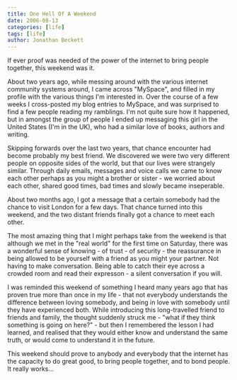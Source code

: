 ```yaml
---
title: One Hell Of A Weekend
date: 2006-08-13
categories: [life]
tags: [life]
author: Jonathan Beckett
---
```


If ever proof was needed of the power of the internet to bring people together, this weekend was it.

About two years ago, while messing around with the various internet community systems around, I came across "MySpace", and filled in my profile with the various things I'm interested in. Over the course of a few weeks I cross-posted my blog entries to MySpace, and was surprised to find a few people reading my ramblings. I'm not quite sure how it happened, but in amongst the group of people I ended up messaging this girl in the United States (I'm in the UK), who had a similar love of books, authors and writing.

Skipping forwards over the last two years, that chance encounter had become probably my best friend. We discovered we were two very different people on opposite sides of the world, but that our lives were strangely similar. Through daily emails, messages and voice calls we came to know each other perhaps as you might a brother or sister - we worried about each other, shared good times, bad times and slowly became inseperable.

About two months ago, I got a message that a certain somebody had the chance to visit London for a few days. That chance turned into this weekend, and the two distant friends finally got a chance to meet each other.

The most amazing thing that I might perhaps take from the weekend is that although we met in the "real world" for the first time on Saturday, there was a wonderful sense of knowing - of trust - of security - the reassurance in being allowed to be yourself with a friend as you might your partner. Not having to make conversation. Being able to catch their eye across a crowded room and read their expresson - a silent conversation if you will.

I was reminded this weekend of something I heard many years ago that has proven true more than once in my life - that not everybody understands the difference between loving somebody, and being in love with somebody until they have experienced both. While introducing this long-travelled friend to friends and family, the thought suddenly struck me - "what if they think something is going on here?" - but then I remembered the lesson I had learned, and realised that they would either know and understand the same truth, or would come to understand it in the future.

This weekend should prove to anybody and everybody that the internet has the capacity to do great good, to bring people together, and to bond people. It really works...